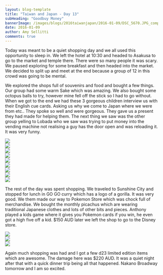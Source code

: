 ```yaml
---
layout: blog-template
title: "Taiwan and Japan - Day 13"
subHeading: "Goodbuy Money"
bannerImage: /images/blogs/2016taiwanjapan/2016-01-09/DSC_5670.JPG_compressed.JPEG
date: 2016-01-09
author: Amy Sellitti
comments: true
---
```


Today was meant to be a quiet shopping day and we all used this opportunity to sleep in. We left the hotel at 10:30 and headed to Asakusa to go to the market and temple there. There were so many people it was scary. We paused exploring for some breakfast and then headed into the market. We decided to split up and meet at the end because a group of 12 in this crowd was going to be mental.

We explored the shops full of souvenirs and food and bought a few things. Our group had some warm Sake which was amazing. We also bought some octopus balls to try, however mine fell off the stick so I had to go without. When we got to the end we had these 3 gorgeous children interview us with their English cue cards. Asking us why we come to Japan where we were from etc.. They spoke so well and were gorgeous. They gave us a present they had made for helping them. The next thing we saw was the other group yelling to Lobada who we saw was trying to put money into the vending machine not realising a guy has the door open and was reloading it. It was very funny.

<div class="center-image"><img src="/images/blogs/2016taiwanjapan/2016-01-09/DSC_1396.JPG_compressed.JPEG" /></div>
<div class="center-image"><img src="/images/blogs/2016taiwanjapan/2016-01-09/DSC_5633.JPG_compressed.JPEG" /></div>
<div class="center-image"><img src="/images/blogs/2016taiwanjapan/2016-01-09/P1010314.jpg_compressed.JPEG" /></div>
<div class="center-image"><img src="/images/blogs/2016taiwanjapan/2016-01-09/DSCN1598.JPG_compressed.JPEG" /></div>
<div class="center-image"><img src="/images/blogs/2016taiwanjapan/2016-01-09/DSC_5700.JPG_compressed.JPEG" /></div>
<div class="center-image"><img src="/images/blogs/2016taiwanjapan/2016-01-09/IMG_3893.JPG_compressed.JPEG" /></div>
<div class="center-image"><img src="/images/blogs/2016taiwanjapan/2016-01-09/IMG_3894.JPG_compressed.JPEG" /></div>
<div class="center-image"><img src="/images/blogs/2016taiwanjapan/2016-01-09/IMG_3897.JPG_compressed.JPEG" /></div>
<div class="center-image"><img src="/images/blogs/2016taiwanjapan/2016-01-09/DSC_5670.JPG_compressed.JPEG" /></div>

The rest of the day was spent shopping. We traveled to Sunshine City and stopped for lunch in GO GO curry which has a logo of a gorilla. It was very good. We them made our way to Pokemon Store which was chock full of merchandise. We bought the monthly picachus which are wearing traditional Japanese clothes and lots of other bits and pieces. Anthony played a kids game where it gives you Pokemon cards if you win, he even got a high five off a kid. $150 AUD later we left the shop to go to the Disney store.

<div class="center-image"><img src="/images/blogs/2016taiwanjapan/2016-01-09/IMG_20160109_151345.jpg_compressed.JPEG" /></div>
<div class="center-image"><img src="/images/blogs/2016taiwanjapan/2016-01-09/20160109_154804.jpg_compressed.JPEG" /></div>
<div class="center-image"><img src="/images/blogs/2016taiwanjapan/2016-01-09/20160109_155509.jpg_compressed.JPEG" /></div>

Again much shopping was had and I got a few d23 limited edition items which are awesome. The damage here was $220 AUD. It was a quiet night after that with a quick dinner trip being all that happened. Nakano Broadway tomorrow and I am so excited.
